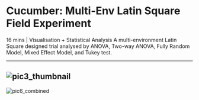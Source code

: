 # Cucumber: Multi-Env Latin Square Field Experiment

16 mins | Visualisation + Statistical Analysis
A multi-environment Latin Square designed trial analysed by ANOVA, Two-way ANOVA, Fully Random Model, Mixed Effect Model, and Tukey test.

---
![pic3_thumbnail](https://user-images.githubusercontent.com/81752452/132093376-d3dc1e9a-648a-4a95-95c8-4856f990602c.png)
---
![pic6_combined](https://user-images.githubusercontent.com/81752452/132093382-5710684a-4546-4671-b89a-63156cd7bc76.png)


